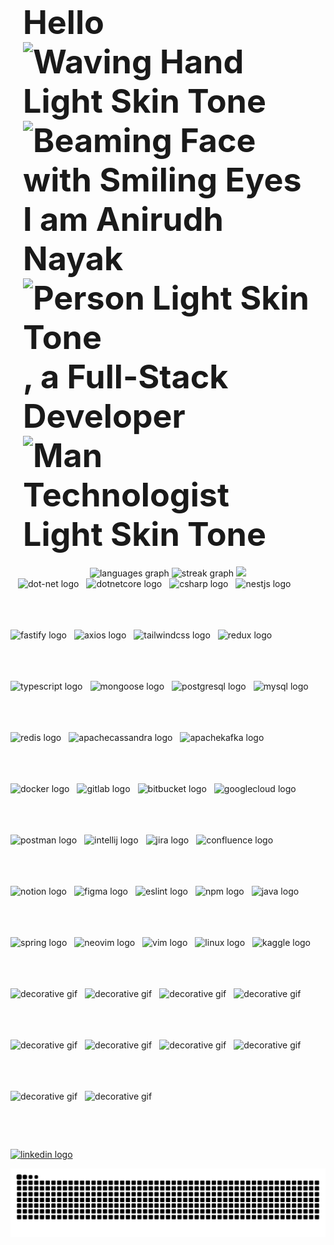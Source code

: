 <div style="display: flex; align-items: center; justify-content: center; padding: 20px; height:auto">
  <h2 style="font-size: 52px; margin: 0;">
    Hello 
    <img src="https://raw.githubusercontent.com/Tarikul-Islam-Anik/Animated-Fluent-Emojis/master/Emojis/Hand%20gestures/Waving%20Hand%20Light%20Skin%20Tone.png" alt="Waving Hand Light Skin Tone" width="45" height="45";" /><img src="https://raw.githubusercontent.com/Tarikul-Islam-Anik/Animated-Fluent-Emojis/master/Emojis/Smilies/Beaming%20Face%20with%20Smiling%20Eyes.png" alt="Beaming Face with Smiling Eyes" width="35" height="35";" /> 
    I am Anirudh Nayak <img src="https://raw.githubusercontent.com/Tarikul-Islam-Anik/Animated-Fluent-Emojis/master/Emojis/People%20with%20professions/Person%20Light%20Skin%20Tone.png" alt="Person Light Skin Tone" width="35" height="35"/> , a Full-Stack Developer  
    <img src="https://raw.githubusercontent.com/Tarikul-Islam-Anik/Animated-Fluent-Emojis/master/Emojis/People%20with%20professions/Man%20Technologist%20Light%20Skin%20Tone.png" alt="Man Technologist Light Skin Tone" width="65" height="65";" /> 
  </h2>
</div>

<div align="center">

  <img src="https://github-readme-stats.vercel.app/api/top-langs?username=para-commando&locale=en&hide_title=false&layout=compact&card_width=370&langs_count=20&theme=dracula&hide_border=false" height="190" alt="languages graph"  />

  <img src="https://streak-stats.demolab.com?user=para-commando&locale=en&mode=daily&theme=dracula&hide_border=false&border_radius=5" height="160" alt="streak graph"  />
    <img alt=" " height="200" width="300" src="https://github.com/user-attachments/assets/9150a28c-e6bd-463c-8bb3-05842490672b" />
</div>

<div style="display: flex; flex-wrap: wrap; gap: 12px;">
<br>
  
  <!-- Backend Technologies -->
<img src="https://cdn.jsdelivr.net/gh/devicons/devicon@latest/icons/dot-net/dot-net-original-wordmark.svg" height="70" alt="dot-net logo" />
<img src="https://cdn.jsdelivr.net/gh/devicons/devicon@latest/icons/dotnetcore/dotnetcore-original.svg" height="70" alt="dotnetcore logo" />
<img src="https://cdn.jsdelivr.net/gh/devicons/devicon@latest/icons/csharp/csharp-original.svg" height="70" alt="csharp logo" />
<img src="https://cdn.jsdelivr.net/gh/devicons/devicon@latest/icons/nestjs/nestjs-original-wordmark.svg" height="70" alt="nestjs logo" />
<img src="https://cdn.jsdelivr.net/gh/devicons/devicon@latest/icons/fastify/fastify-original-wordmark.svg" height="70" alt="fastify logo" />
<img src="https://cdn.jsdelivr.net/gh/devicons/devicon@latest/icons/axios/axios-plain.svg" height="70" alt="axios logo" />

<!-- Frontend Technologies -->
<img src="https://cdn.jsdelivr.net/gh/devicons/devicon/icons/tailwindcss/tailwindcss-original.svg" height="70" alt="tailwindcss logo" />
<img src="https://cdn.jsdelivr.net/gh/devicons/devicon/icons/redux/redux-original.svg" height="70" alt="redux logo" />
<img src="https://cdn.jsdelivr.net/gh/devicons/devicon/icons/typescript/typescript-original.svg" height="70" alt="typescript logo" />

<!-- Databases -->
<img src="https://cdn.jsdelivr.net/gh/devicons/devicon@latest/icons/mongoose/mongoose-original-wordmark.svg" height="70" alt="mongoose logo" />
<img src="https://cdn.jsdelivr.net/gh/devicons/devicon/icons/postgresql/postgresql-original.svg" height="70" alt="postgresql logo" />
<img src="https://cdn.jsdelivr.net/gh/devicons/devicon/icons/mysql/mysql-original.svg" height="70" alt="mysql logo" />
<img src="https://cdn.simpleicons.org/redis/DC382D" height="70" alt="redis logo" />
<img src="https://cdn.simpleicons.org/apachecassandra/1287B1" height="70" alt="apachecassandra logo" />
<img src="https://cdn.jsdelivr.net/gh/devicons/devicon/icons/apachekafka/apachekafka-original.svg" height="70" alt="apachekafka logo" />

<!-- Tools -->
<img src="https://cdn.jsdelivr.net/gh/devicons/devicon/icons/docker/docker-original.svg" height="70" alt="docker logo" />
<img src="https://cdn.jsdelivr.net/gh/devicons/devicon/icons/gitlab/gitlab-original.svg" height="70" alt="gitlab logo" />
<img src="https://cdn.jsdelivr.net/gh/devicons/devicon/icons/bitbucket/bitbucket-original.svg" height="70" alt="bitbucket logo" />
<img src="https://cdn.jsdelivr.net/gh/devicons/devicon/icons/googlecloud/googlecloud-original.svg" height="70" alt="googlecloud logo" />
<img src="https://cdn.jsdelivr.net/gh/devicons/devicon/icons/postman/postman-original.svg" height="70" alt="postman logo" />
<img src="https://cdn.jsdelivr.net/gh/devicons/devicon/icons/intellij/intellij-original.svg" height="70" alt="intellij logo" />
<img src="https://cdn.jsdelivr.net/gh/devicons/devicon/icons/jira/jira-original.svg" height="70" alt="jira logo" />
<img src="https://cdn.jsdelivr.net/gh/devicons/devicon/icons/confluence/confluence-original.svg" height="70" alt="confluence logo" />
<img src="https://cdn.jsdelivr.net/gh/devicons/devicon/icons/notion/notion-original.svg" height="70" alt="notion logo" />
<img src="https://cdn.jsdelivr.net/gh/devicons/devicon/icons/figma/figma-original.svg" height="70" alt="figma logo" />
<img src="https://cdn.jsdelivr.net/gh/devicons/devicon/icons/eslint/eslint-original.svg" height="70" alt="eslint logo" />
<img src="https://cdn.jsdelivr.net/gh/devicons/devicon/icons/npm/npm-original-wordmark.svg" height="70" alt="npm logo" />

<!-- General Programming -->
<img src="https://cdn.jsdelivr.net/gh/devicons/devicon/icons/java/java-original.svg" height="70" alt="java logo" />
<img src="https://cdn.jsdelivr.net/gh/devicons/devicon/icons/spring/spring-original.svg" height="70" alt="spring logo" />

<!-- Editors -->
<img src="https://cdn.jsdelivr.net/gh/devicons/devicon@latest/icons/neovim/neovim-original.svg" height="70" alt="neovim logo" />
<img src="https://cdn.jsdelivr.net/gh/devicons/devicon/icons/vim/vim-original.svg" height="70" alt="vim logo" />

<!-- Operating Systems -->
<img src="https://cdn.jsdelivr.net/gh/devicons/devicon/icons/linux/linux-original.svg" height="70" alt="linux logo" />

<!-- Data Science -->
<img src="https://cdn.jsdelivr.net/gh/devicons/devicon/icons/kaggle/kaggle-original.svg" height="70" alt="kaggle logo" />

<!-- Decorative GIFs -->
<img src="https://user-images.githubusercontent.com/74038190/212257454-16e3712e-945a-4ca2-b238-408ad0bf87e6.gif" height="70" alt="decorative gif" />
<img src="https://user-images.githubusercontent.com/74038190/212257467-871d32b7-e401-42e8-a166-fcfd7baa4c6b.gif" height="70" alt="decorative gif" />
<img src="https://user-images.githubusercontent.com/74038190/212257460-738ff738-247f-4445-a718-cdd0ca76e2db.gif" height="70" alt="decorative gif" />
<img src="https://github.com/Anmol-Baranwal/Cool-GIFs-For-GitHub/assets/74038190/29fd6286-4e7b-4d6c-818f-c4765d5e39a9" height="70" alt="decorative gif" />
<img src="https://github.com/Anmol-Baranwal/Cool-GIFs-For-GitHub/assets/74038190/67f477ed-6624-42da-99f0-1a7b1a16eecb" height="70" alt="decorative gif" />
<img src="https://github.com/Anmol-Baranwal/Cool-GIFs-For-GitHub/assets/74038190/1a797f46-efe4-41e6-9e75-5303e1bbcbfa" height="70" alt="decorative gif" />
<img src="https://github.com/Anmol-Baranwal/Cool-GIFs-For-GitHub/assets/74038190/398b19b1-9aae-4c1f-8bc0-d172a2c08d68" height="70" alt="decorative gif" />
<img src="https://user-images.githubusercontent.com/74038190/212281775-b468df30-4edc-4bf8-a4ee-f52e1aaddc86.gif" height="70" alt="decorative gif" />
<img src="https://user-images.githubusercontent.com/74038190/212257465-7ce8d493-cac5-494e-982a-5a9deb852c4b.gif" height="70" alt="decorative gif" />
<img src="https://user-images.githubusercontent.com/74038190/212257468-1e9a91f1-b626-4baa-b15d-5c385dfa7ed2.gif" height="70" alt="decorative gif" />

</div>

###

<div align="left">
 <a href="https://www.linkedin.com/in/anirudhnayak/" target="_blank">
    <img src="https://img.shields.io/static/v1?message=LinkedIn&logo=linkedin&label=&color=0077B5&logoColor=white&labelColor=&style=for-the-badge" height="35" alt="linkedin logo"  />
  </a>
</div>

![Snake animation](https://raw.githubusercontent.com/para-commando/para-commando/output/snake.svg)
